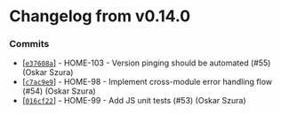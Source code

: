 # Changelog from v0.14.0
### Commits
* [[`e37608a`](http://github.com/oskarszura/smarthome/commit/e37608a1d732effe56ac56833dc51789d6ec258f)] - HOME-103 - Version pinging should be automated (#55) (Oskar Szura)
* [[`c7ac9e9`](http://github.com/oskarszura/smarthome/commit/c7ac9e9aca3b1dd744c092643e25de3f7a0d7ecc)] - HOME-98 - Implement cross-module error handling flow (#54) (Oskar Szura)
* [[`016cf22`](http://github.com/oskarszura/smarthome/commit/016cf222fb4651333ef771eb7f45e1de8a3308d7)] - HOME-99 - Add JS unit tests (#53) (Oskar Szura)